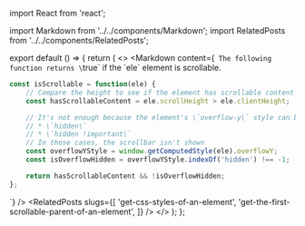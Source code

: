 import React from 'react';

import Markdown from '../../components/Markdown';
import RelatedPosts from '../../components/RelatedPosts';

export default () => {
    return (
<>
<Markdown
    content={`
The following function returns \`true\` if the \`ele\` element is scrollable.

~~~ javascript
const isScrollable = function(ele) {
    // Compare the height to see if the element has scrollable content
    const hasScrollableContent = ele.scrollHeight > ele.clientHeight;

    // It's not enough because the element's \`overflow-y\` style can be set as
    // * \`hidden\`
    // * \`hidden !important\`
    // In those cases, the scrollbar isn't shown
    const overflowYStyle = window.getComputedStyle(ele).overflowY;
    const isOverflowHidden = overflowYStyle.indexOf('hidden') !== -1;

    return hasScrollableContent && !isOverflowHidden;
};
~~~
`}
/>
<RelatedPosts
    slugs={[
        'get-css-styles-of-an-element',
        'get-the-first-scrollable-parent-of-an-element',
    ]}
/>
</>
    );
};
